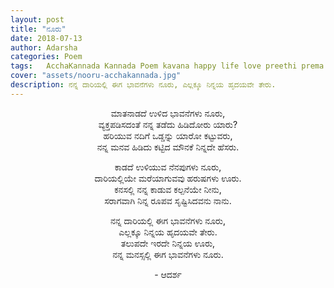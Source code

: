```yaml
---
layout: post
title: "ನೂರು"
date: 2018-07-13
author: Adarsha
categories: Poem
tags:	AcchaKannada Kannada Poem kavana happy life love preethi prema journey travel karnataka
cover: "assets/nooru-acchakannada.jpg"
description: ನನ್ನ ದಾರಿಯಲ್ಲಿ ಈಗ ಭಾವನೆಗಳು ನೂರು, ಎಲ್ಲಕ್ಕೂ ನಿನ್ನಯ ಹೃದಯವೇ ತೇರು.
---
```


<p align ="center">ಮಾತನಾಡದೆ ಉಳಿದ ಭಾವನೆಗಳು ನೂರು,<br>
ವ್ಯಕ್ತಪಡಿಸದಂತೆ ನನ್ನ ತಡೆದು ಹಿಡಿದೋರು ಯಾರು?<br>
ಹರಿಯುವ ನದಿಗೆ ಒಡ್ಡನ್ನು ಯಾರೋ ಕಟ್ಟುವರು,<br>
ನನ್ನ ಮನವ ಹಿಡಿದು ಕಟ್ಟಿದ ಮೌನಕೆ ನಿನ್ನದೇ ಹೆಸರು.</p>

<p align ="center">ಕಾಡದೆ ಉಳಿಯುವ ನೆನಪುಗಳು ನೂರು,<br>
ದಾರಿಯಲ್ಲಿಯೇ ಮರೆಯಾಗುವವು ಹರುಷಗಳು ಊರು.<br>
ಕನಸಲ್ಲಿ ನನ್ನ ಕಾಡುವ ಕಲ್ಪನೆಯೇ ನೀನು,<br>
ಸರಾಗವಾಗಿ ನಿನ್ನ ರೂಪವ ಸೃಷ್ಟಿಸಿದವನು ನಾನು.</p>

<p align ="center">ನನ್ನ ದಾರಿಯಲ್ಲಿ ಈಗ ಭಾವನೆಗಳು ನೂರು,<br>
ಎಲ್ಲಕ್ಕೂ ನಿನ್ನಯ ಹೃದಯವೇ  ತೇರು.<br>
ತಲುಪದೇ ಇರದೇ ನಿನ್ನಯ ಊರು,<br>
ನನ್ನ ಮನಸ್ಸಲ್ಲಿ ಈಗ ಭಾವನೆಗಳು ನೂರು.</p>

<p align ="center">- ಆದರ್ಶ</p>
